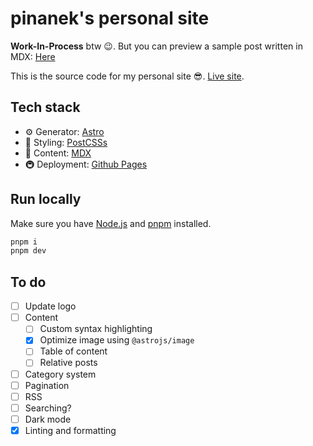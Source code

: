 # pinanek's personal site

**Work-In-Process** btw 😉. But you can preview a sample post written in MDX: [Here](http://pinanek.github.io/posts/example-post/)

This is the source code for my personal site 😎. [Live site](http://pinanek.github.io).

## Tech stack

- ⚙️ Generator: [Astro](http://astro.build)
- 🎨 Styling: [PostCSSs](https://postcss.org)
- 📝 Content: [MDX](http://mdxjs.com)
- 🚇 Deployment: [Github Pages](https://pages.github.com/)

## Run locally

Make sure you have [Node.js](https://nodejs.org) and [pnpm](https://pnpm.io) installed.

```bash
pnpm i
pnpm dev
```

## To do

- [ ] Update logo
- [ ] Content
  - [ ] Custom syntax highlighting
  - [x] Optimize image using `@astrojs/image`
  - [ ] Table of content
  - [ ] Relative posts
- [ ] Category system
- [ ] Pagination
- [ ] RSS
- [ ] Searching?
- [ ] Dark mode
- [x] Linting and formatting

